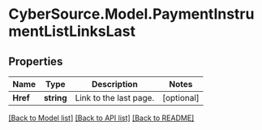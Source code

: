 # CyberSource.Model.PaymentInstrumentListLinksLast
## Properties

Name | Type | Description | Notes
------------ | ------------- | ------------- | -------------
**Href** | **string** | Link to the last page.  | [optional] 

[[Back to Model list]](../README.md#documentation-for-models) [[Back to API list]](../README.md#documentation-for-api-endpoints) [[Back to README]](../README.md)

